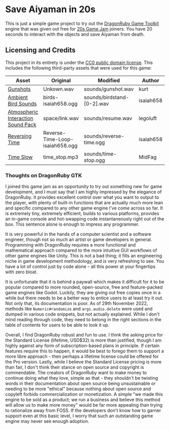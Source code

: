 # Save Aiyaman in 20s
This is just a simple game project to try out the [DragonRuby Game Toolkit](https://dragonruby.itch.io/dragonruby-gtk)
engine that was given out free for [20s Game Jam](https://itch.io/jam/20-second-game-jam) joiners. You have 20 seconds
to interact with the objects and save Aiyaman from death.


## Licensing and Credits
This project in its entirety is under the [CC0 public domain license](https://creativecommons.org/publicdomain/zero/1.0/).
This includes the following third-party assets that were used for this game:

| Asset | Original | Modified | Author | License |
| --- | --- | --- | --- | --- |
| [Gunshots](https://opengameart.org/content/gunshots) | Unkown.wav | sounds/gunshot.wav | kurt | CC0 |
| [Ambient Bird Sounds](https://opengameart.org/content/ambient-bird-sounds) | birds-isaiah658.ogg  | sounds/birdstand-[0-2].wav | isaiah658 | CC0 |
| [Atmospheric Interaction Sound Pack](https://opengameart.org/content/atmospheric-interaction-sound-pack) | space/link.wav | sounds/resume.wav | legoluft | CC0 |
| [Reversing Time](https://opengameart.org/content/reversing-time-stuck-in-time) | Reverse-Time-Loop-isaiah658.ogg | sounds/reverse-time.ogg | isaiah658 | CC0 |
| [Time Slow](https://opengameart.org/content/time-slow) | time_stop.mp3 | sounds/time-stop.ogg | MidFag | CC0 |


### Thoughts on DragonRuby GTK
I joined this game jam as an opportunity to try out something new for game development, and I must say that I am highly
impressed by the elegance of DragonRuby. It provides excellent control over what you want to output to the player,
with plenty of built-in functions that are actually much more lean and specific compared to any other game engine I've
come across so far. It is extremely tiny, extremely efficient, builds to various platforms, provides an in-game
console and hot-swapping code instantaneously right out of the box. This sentence alone is enough to impress any
programmer.

It is very powerful in the hands of a computer scientist and a software engineer, though not so
much an artist or game developers in general. Programming with DragonRuby requires a more functional and mathematical
approach compared to the more intuitive GUI workflows of other game engines like Unity. This is not a bad thing; it
fills an engineering niche in game development methodology, and is very refreshing to see. You have a lot of
control just by code alone - all this power at your fingertips with zero bloat.

It is unfortunate that it is behind a paywall which makes it difficult for it to be popular compared to more rounded,
open-source, free and feature-packed game engines like Godot. Luckily, they are giving out free copies once in a while
but there needs to be a better way to entice users to at least try it out. Not only that, its documentation is poor.
As of 29th November 2022, methods like `Numeric#randomize` and `args.audio.delete` were used and dumped in various code
snippets, but not actually explained. While I don't mind reading through code, they need to belong in the
right sections in the table of contents for users to be able to look it up.

Overall, I find DragonRuby robust and fun to use. I think the asking price for the Standard License (lifetime, USD$32)
is more than justified, though I am highly against any form of subscription-based plans in principle. If certain
features require this to happen, it would be best to forego them to support a more libre approach - then perhaps a
lifetime license could be offered for the Pro version. Lastly, while I believe the Standard License pricing is more
than fair, I don't think their stance on open source and copyright is commendable. The creators of DragonRuby want to
make money to continue doing what they love, simple as that - they shouldn't be twisting words in their documentation
about open source being unsustainable or needing to be more "ethical" because nothing about open source and copyleft
forbids commercialization or monetization. A simple "we made this engine to be sold as a product; we run a business
and believe this method will allow us to make more money" would be far more appealing than trying to rationalize away
from FOSS. If the developers don't know how to garner support even at this basic level, I worry that such an
outstanding game engine may never see enough adoption.
